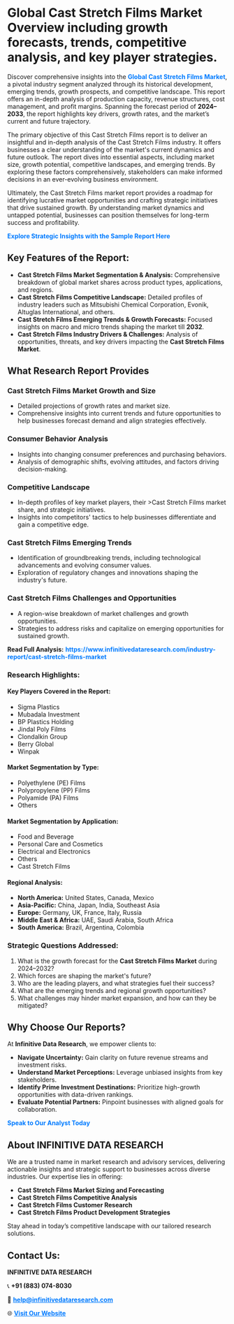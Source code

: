 <h1>Global Cast Stretch Films Market Overview including growth forecasts, trends, competitive analysis, and key player strategies.</h1>
<p>
Discover comprehensive insights into the 
<a href="https://www.infinitivedataresearch.com/industry-report/cast-stretch-films-market" rel="dofollow" style="color: #007BFF; text-decoration: none;"><strong>Global Cast Stretch Films Market</strong></a>, a pivotal industry segment analyzed through its historical development, emerging trends, growth prospects, and competitive landscape. This report offers an in-depth analysis of production capacity, revenue structures, cost management, and profit margins. Spanning the forecast period of <strong>2024–2033</strong>, the report highlights key drivers, growth rates, and the market’s current and future trajectory.
</p>
<p>
The primary objective of this Cast Stretch Films report is to deliver an insightful and in-depth analysis of the Cast Stretch Films industry. It offers businesses a clear understanding of the market's current dynamics and future outlook. The report dives into essential aspects, including market size, growth potential, competitive landscapes, and emerging trends. By exploring these factors comprehensively, stakeholders can make informed decisions in an ever-evolving business environment.
</p>
<p>
Ultimately, the Cast Stretch Films market report provides a roadmap for identifying lucrative market opportunities and crafting strategic initiatives that drive sustained growth. By understanding market dynamics and untapped potential, businesses can position themselves for long-term success and profitability.
</p>
<p>
<a href="https://www.infinitivedataresearch.com/request-sample/reportId=104467" style="color: #007BFF; text-decoration: none;"><strong>Explore Strategic Insights with the Sample Report Here</strong></a>
</p>

<h2>Key Features of the Report:</h2>
<ul>
<li><strong>Cast Stretch Films Market Segmentation & Analysis:</strong> Comprehensive breakdown of global market shares across product types, applications, and regions.</li>
<li><strong>Cast Stretch Films Competitive Landscape:</strong> Detailed profiles of industry leaders such as Mitsubishi Chemical Corporation, Evonik, Altuglas International, and others.</li>
<li><strong>Cast Stretch Films Emerging Trends & Growth Forecasts:</strong> Focused insights on macro and micro trends shaping the market till <strong>2032</strong>.</li>
<li><strong>Cast Stretch Films Industry Drivers & Challenges:</strong> Analysis of opportunities, threats, and key drivers impacting the <strong>Cast Stretch Films Market</strong>.</li>
</ul>

<h2>What Research Report Provides</h2>
<h3>Cast Stretch Films Market Growth and Size</h3>
<ul>
<li>Detailed projections of growth rates and market size.</li>
<li>Comprehensive insights into current trends and future opportunities to help businesses forecast demand and align strategies effectively.</li>
</ul>

<h3>Consumer Behavior Analysis</h3>
<ul>
<li>Insights into changing consumer preferences and purchasing behaviors.</li>
<li>Analysis of demographic shifts, evolving attitudes, and factors driving decision-making.</li>
</ul>

<h3>Competitive Landscape</h3>
<ul>
<li>In-depth profiles of key market players, their >Cast Stretch Films market share, and strategic initiatives.</li>
<li>Insights into competitors' tactics to help businesses differentiate and gain a competitive edge.</li>
</ul>

<h3>Cast Stretch Films Emerging Trends</h3>
<ul>
<li>Identification of groundbreaking trends, including technological advancements and evolving consumer values.</li>
<li>Exploration of regulatory changes and innovations shaping the industry's future.</li>
</ul>

<h3>Cast Stretch Films Challenges and Opportunities</h3>
<ul>
<li>A region-wise breakdown of market challenges and growth opportunities.</li>
<li>Strategies to address risks and capitalize on emerging opportunities for sustained growth.</li>
</ul>
<p><strong>Read Full Analysis:</strong> <a href="https://www.infinitivedataresearch.com/industry-report/cast-stretch-films-market" rel="dofollow" style="color: #007BFF; text-decoration: none;"><strong>https://www.infinitivedataresearch.com/industry-report/cast-stretch-films-market</strong></a></p>
<h3>Research Highlights:</h3>
<h4>Key Players Covered in the Report:</h4>
<ul><li>Sigma Plastics</li><li>Mubadala Investment</li><li>BP Plastics Holding</li><li>Jindal Poly Films</li><li>Clondalkin Group</li><li>Berry Global</li><li>Winpak</li></ul>
<h4>Market Segmentation by Type:</h4>
<ul><li>Polyethylene (PE) Films</li><li>Polypropylene (PP) Films</li><li>Polyamide (PA) Films</li><li>Others</li></ul>
<h4>Market Segmentation by Application:</h4>
<ul><li>Food and Beverage</li><li>Personal Care and Cosmetics</li><li>Electrical and Electronics</li><li>Others</li><li>Cast Stretch Films</li></ul>

<h4>Regional Analysis:</h4>
<ul>
<li><strong>North America:</strong> United States, Canada, Mexico</li>
<li><strong>Asia-Pacific:</strong> China, Japan, India, Southeast Asia</li>
<li><strong>Europe:</strong> Germany, UK, France, Italy, Russia</li>
<li><strong>Middle East & Africa:</strong> UAE, Saudi Arabia, South Africa</li>
<li><strong>South America:</strong> Brazil, Argentina, Colombia</li>
</ul>

<h3>Strategic Questions Addressed:</h3>
<ol>
<li>What is the growth forecast for the <strong>Cast Stretch Films Market</strong> during 2024–2032?</li>
<li>Which forces are shaping the market's future?</li>
<li>Who are the leading players, and what strategies fuel their success?</li>
<li>What are the emerging trends and regional growth opportunities?</li>
<li>What challenges may hinder market expansion, and how can they be mitigated?</li>
</ol>

<h2>Why Choose Our Reports?</h2>
<p>At <strong>Infinitive Data Research</strong>, we empower clients to:</p>
<ul>
<li><strong>Navigate Uncertainty:</strong> Gain clarity on future revenue streams and investment risks.</li>
<li><strong>Understand Market Perceptions:</strong> Leverage unbiased insights from key stakeholders.</li>
<li><strong>Identify Prime Investment Destinations:</strong> Prioritize high-growth opportunities with data-driven rankings.</li>
<li><strong>Evaluate Potential Partners:</strong> Pinpoint businesses with aligned goals for collaboration.</li>
</ul>
<p><a href="https://www.infinitivedataresearch.com/industry-report/cast-stretch-films-market" rel="dofollow" style="color: #007BFF; text-decoration: none;"><strong>Speak to Our Analyst Today</strong></a></p>

<h2>About INFINITIVE DATA RESEARCH</h2>
<p>We are a trusted name in market research and advisory services, delivering actionable insights and strategic support to businesses across diverse industries. Our expertise lies in offering:</p>
<ul>
<li><strong>Cast Stretch Films Market Sizing and Forecasting</strong></li>
<li><strong>Cast Stretch Films Competitive Analysis</strong></li>
<li><strong>Cast Stretch Films Customer Research</strong></li>
<li><strong>Cast Stretch Films Product Development Strategies</strong></li>
</ul>
<p>Stay ahead in today’s competitive landscape with our tailored research solutions.</p>

<h2>Contact Us:</h2>
<p><strong>INFINITIVE DATA RESEARCH</strong></p>
<p>📞 <strong>+91 (883) 074-8030</strong></p>
<p>📧 <strong><a href="mailto:help@infinitivedataresearch.com" style="color: #007BFF;">help@infinitivedataresearch.com</a></strong></p>
<p>🌐 <strong><a href="https://www.infinitivedataresearch.com" rel="dofollow" style="color: #007BFF;">Visit Our Website</a></strong></p>